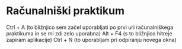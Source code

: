 # Računalniški praktikum
Ctrl + A (to bližnjico sem začel uporabljati po prvi uri računalniškega praktikuma in se mi zdi zelo uporabna)
Alt + F4 (s to bližnjico hitreje zapiram aplikacije)
Ctrl + N (to uporabljam pri odpiranju novega okna)
